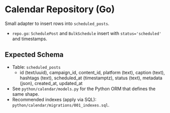 # Calendar Repository (Go)

Small adapter to insert rows into `scheduled_posts`.

- `repo.go`: `SchedulePost` and `BulkSchedule` insert with `status='scheduled'` and timestamps.

## Expected Schema
- Table: `scheduled_posts`
  - id (text/uuid), campaign_id, content_id, platform (text), caption (text), hashtags (text), scheduled_at (timestamptz), status (text), metadata (json), created_at, updated_at
- See `python/calendar/models.py` for the Python ORM that defines the same shape.
- Recommended indexes (apply via SQL): `python/calendar/migrations/001_indexes.sql`.

